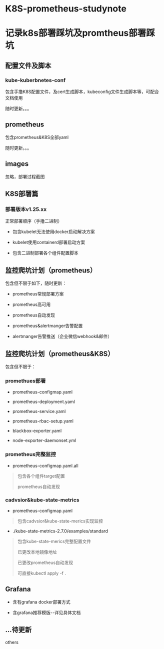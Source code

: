 # K8S-prometheus-studynote

# 记录k8s部署踩坑及promtheus部署踩坑

## 配置文件及脚本

### kube-kuberbnetes-conf

包含手撸K8S配置文件，及cert生成脚本，kubeconfig文件生成脚本等，可配合文档使用

随时更新。。。

## prometheus

包含prometheus&K8S全部yaml

随时更新。。。

## images

忽略，部署过程截图

## K8S部署篇

[K8S部署篇]: ./K8S部署篇.md

### 部署版本v1.25.xx

正常部署顺序（手撸二进制）

- 包含kubelet无法使用docker启动解决方案

- kubelet使用containerd部署启动方案

- 包含二进制部署各个组件配置脚本


## 监控爬坑计划（prometheus）

包含但不限于如下，随时更新：

- prometheus常规部署方案

- prometheus高可用

- prometheus自动发现

- prometheus&alertmanger告警配置

- alertmanger告警推送（企业微信webhook&邮件）


## 监控爬坑计划（prometheus&K8S）

包含但不限于：

### promethues部署

- prometheus-configmap.yaml

- prometheus-deployment.yaml

- prometheus-service.yaml

- prometheus-rbac-setup.yaml

- blackbox-exporter.yaml

- node-exporter-daemonset.yml


### prometheus完整监控

- prometheus-configmap.yaml.all


> 包含各个组件target配置
>
> prometheus自动发现

### cadvsior&kube-state-metrics

- prometheus-configmap.yaml


> 包含cadvsior&kube-state-merics实现监控

- ./kube-state-metrics-2.7.0/examples/standard


> 包含kube-state-merics完整配置文件
>
> 已更改本地镜像地址
>
> 已更改prometheus自动发现
>
> 可直接kubectl apply -f .

## Grafana

- 含有grafana docker部署方式

- 含grafana推荐模版--详见具体文档


## ...待更新

others



